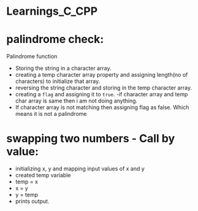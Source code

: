 # Learnings_C_CPP

palindrome check:
=====================
Palindrome function

- Storing the string in a character array.
- creating a temp character array property and assigning length(no of characters) to initialize that array.
- reversing the string character and storing in the temp character array.
- creating a `flag` and assigning it to `true`.
-if character array and temp char array is same then i am not doing anything.
- If character array is not matching then assigning flag as false. Which means it is not a palindrome


swapping two numbers - Call by value:
=======================
- initializing x, y and mapping input values of x and y
- created temp variable
- temp = x
- x = y
- y = temp
- prints output.
